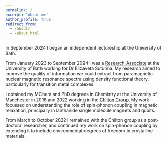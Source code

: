 ```yaml
---
permalink: /
excerpt: "About me"
author_profile: true
redirect_from: 
  - /about/
  - /about.html
---
```


In September 2024 I began an independent lectureship at the University of Bath.

From January 2023 to September 2024 I was a [Research Associate](https://researchportal.bath.ac.uk/en/persons/jon-kragskow) at the University of Bath working for Dr Elizaveta Suturina. My research aimed to improve the quality of information we could extract from paramagnetic nuclear magnetic resonance spectra using density functional theory, particularly for transition metal complexes.

I obtained my MChem and PhD degrees in Chemistry at the University of Manchester in 2018 and 2022 working in the [Chilton Group](https://www.nfchilton.com). My work focussed on understanding the role of spin-phonon coupling in magnetic relaxation, principally in lanthanide single molecule magnets and qubits.

From March to October 2022 I remained with the Chilton group as a post-doctoral researcher, and continued my work on spin-phonon coupling by extending it to include environmental degrees of freedom in crystalline materials.